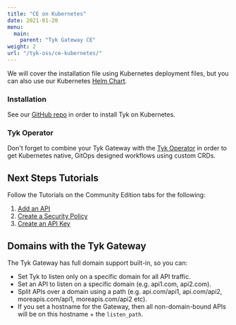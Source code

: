 ```yaml
---
title: "CE on Kubernetes"
date: 2021-01-20
menu:
  main:
    parent: "Tyk Gateway CE"
weight: 2
url: "/tyk-oss/ce-kubernetes/"
---
```


We will cover the installation file using Kubernetes deployment files, but you can also use our Kubernetes [Helm Chart](https://github.com/TykTechnologies/tyk-helm-chart).

### Installation 

See our [GitHub repo](https://github.com/TykTechnologies/tyk-oss-k8s-deployment) in order to install Tyk on Kubernetes.  


### Tyk Operator
Don't forget to combine your Tyk Gateway with the [Tyk Operator](https://github.com/TykTechnologies/tyk-operator) in order to get Kubernetes native, GitOps designed workflows using custom CRDs.

## Next Steps Tutorials

Follow the Tutorials on the Community Edition tabs for the following:

1. [Add an API](/docs/getting-started/tutorials/create-api/)
2. [Create a Security Policy](/docs/getting-started/tutorials/create-security-policy/)
3. [Create an API Key](/docs/getting-started/tutorials/create-api-key/)

## Domains with the Tyk Gateway

The Tyk Gateway has full domain support built-in, so you can:

*   Set Tyk to listen only on a specific domain for all API traffic.
*   Set an API to listen on a specific domain (e.g. api1.com, api2.com).
*   Split APIs over a domain using a path (e.g. api.com/api1, api.com/api2, moreapis.com/api1, moreapis.com/api2 etc).
*   If you set a hostname for the Gateway, then all non-domain-bound APIs will be on this hostname + the `listen_path`.